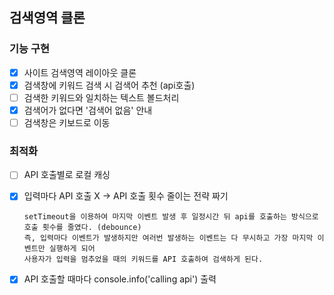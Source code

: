 ## 검색영역 클론

### 기능 구현

- [x] 사이트 검색영역 레이아웃 클론
- [x] 검색창에 키워드 검색 시 검색어 추천 (api호출)
- [ ] 검색한 키워드와 일치하는 텍스트 볼드처리
- [x] 검색어가 없다면 '검색어 없음' 안내
- [ ] 검색창은 키보드로 이동

### 최적화

- [ ] API 호출별로 로컬 캐싱
- [x] 입력마다 API 호출 X -> API 호출 횟수 줄이는 전략 짜기

      setTimeout을 이용하여 마지막 이벤트 발생 후 일정시간 뒤 api를 호출하는 방식으로 호출 횟수를 줄였다. (debounce)
      즉, 입력마다 이벤트가 발생하지만 여러번 발생하는 이벤트는 다 무시하고 가장 마지막 이벤트만 실행하게 되어
      사용자가 입력을 멈추었을 때의 키워드를 API 호출하여 검색하게 된다.

- [x] API 호출할 때마다 console.info('calling api') 출력
